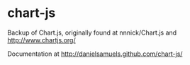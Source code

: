 chart-js
========

Backup of Chart.js, originally found at nnnick/Chart.js and http://www.chartjs.org/

Documentation at http://danielsamuels.github.com/chart-js/
